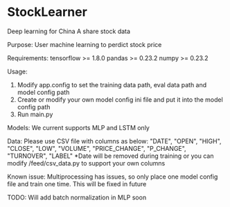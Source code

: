 # StockLearner
Deep learning for China A share stock data

Purpose:
User machine learning to perdict stock price

Requirements:
tensorflow >= 1.8.0
pandas >= 0.23.2
numpy >= 0.23.2

Usage:
1. Modify app.config to set the training data path, eval data path and model config path
2. Create or modify your own model config ini file and put it into the model config path
3. Run main.py

Models:
We current supports MLP and LSTM only

Data:
Please use CSV file with columns as below:
"DATE", "OPEN", "HIGH", "CLOSE", "LOW", "VOLUME", "PRICE_CHANGE", "P_CHANGE", "TURNOVER", "LABEL"
*Date will be removed during training
or you can modify /feed/csv_data.py to support your own columns

Known issue:
Multiprocessing has issues, so only place one model config file and train one time. This will be fixed in future

TODO:
Will add batch normalization in MLP soon

